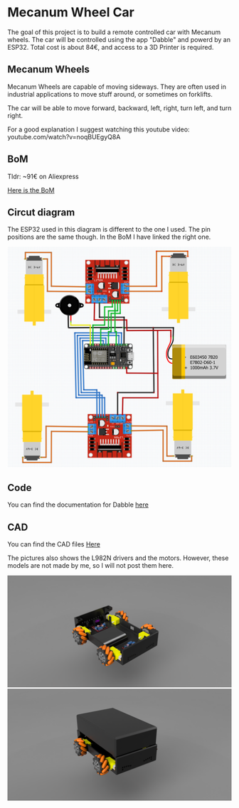 # Mecanum Wheel Car

The goal of this project is to build a remote controlled car with Mecanum wheels. 
The car will be controlled using the app "Dabble" and powerd by an ESP32.
Total cost is about 84€, and access to a 3D Printer is required.


## Mecanum Wheels

Mecanum Wheels are capable of moving sideways. They are often used in industrial applications to move stuff around, or sometimes on forklifts. 

The car will be able to move forward, backward, left, right, turn left, and turn right.

For a good explanation I suggest watching this youtube video: youtube.com/watch?v=noqBUEgyQ8A

## BoM

Tldr: ~91€ on Aliexpress

[Here is the BoM](BoM.xlsx)

## Circut diagram
The ESP32 used in this diagram is different to the one I used. 
The pin positions are the same though. In the BoM I have linked the right one.

![](schematic/Schematics.png)

## Code

You can find the documentation for Dabble [here](https://ai.thestempedia.com/docs/dabble-app/gamepad-module/)


## CAD

You can find the CAD files [Here](CAD)

The pictures also shows the L982N drivers and the motors. However, these models are not made by me, so I will not post them here.


![](Pictures/aPicture.png)
![](Pictures/AnotherPicture.png)
